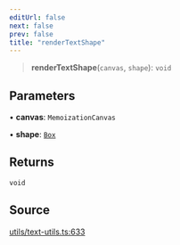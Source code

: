 ```yaml
---
editUrl: false
next: false
prev: false
title: "renderTextShape"
---
```


> **renderTextShape**(`canvas`, `shape`): `void`

## Parameters

• **canvas**: `MemoizationCanvas`

• **shape**: [`Box`](/api-core/classes/box/)

## Returns

`void`

## Source

[utils/text-utils.ts:633](https://github.com/dgmjs/dgmjs/blob/6298c851d69b83f472385d1ebb3c937ddb56985d/packages/core/src/utils/text-utils.ts#L633)
